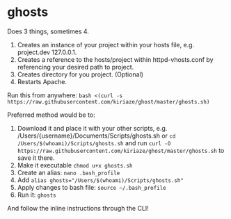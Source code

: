 ghosts
=====


Does 3 things, sometimes 4.

1. Creates an instance of your project within your hosts file, e.g. project.dev 127.0.0.1.
2. Creates a reference to the hosts/project within httpd-vhosts.conf by referencing your desired path to project.
3. Creates directory for you project. (Optional)
4. Restarts Apache.

Run this from anywhere:
`bash <(curl -s https://raw.githubusercontent.com/kiriaze/ghost/master/ghosts.sh)`

Preferred method would be to:

1. Download it and place it with your other scripts, e.g. /Users/{username}/Documents/Scripts/ghosts.sh or `cd /Users/$(whoami)/Scripts/ghosts.sh` and run `curl -O https://raw.githubusercontent.com/kiriaze/ghost/master/ghosts.sh` to save it there.
2. Make it executable `chmod u+x ghosts.sh`
3. Create an alias: `nano .bash_profile`
4. Add `alias ghosts="/Users/$(whoami)/Scripts/ghosts.sh"`
5. Apply changes to bash file: `source ~/.bash_profile`
6. Run it: `ghosts`

And follow the inline instructions through the CLI!
